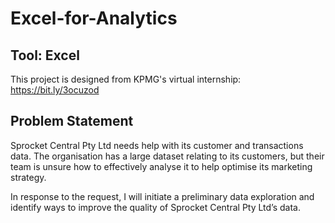 # Excel-for-Analytics

## Tool: Excel
This project is designed from KPMG's virtual internship: https://bit.ly/3ocuzod

## Problem Statement 
Sprocket Central Pty Ltd needs help with its customer and transactions data. The organisation has a large dataset relating to its customers, but their team is unsure how to effectively analyse it to help optimise its marketing strategy. 

In response to the request, I will initiate a preliminary data exploration and identify ways to improve the quality of Sprocket Central Pty Ltd’s data. 
